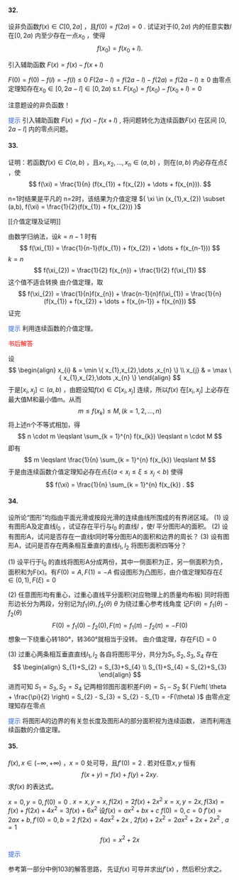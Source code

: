 
#### 32.
设非负函数${ f(x) \in C[0, 2a] }$ ，且${ f(0) = f(2a) = 0 }$ .
试证对于${ (0, 2a) }$ 内的任意实数${ l }$ 在${ [0, 2a) }$ 内至少存在一点${ x_{0} }$ ，使得
$$
f(x_{0}) = f(x_{0} + l).
$$

引入辅助函数
${ F(x) = f(x) - f(x + l) }$ 

${ F(0) = f(0) - f(l) = -f(l) \leqslant 0 }$ 
${ F(2a-l) = f(2a-l) - f(2a) = f(2a-l) \geqslant 0 }$ 
由零点定理知存在${ x_{0} \in [0, 2a-l] \in [0,2a) }$ s.t.
${ F(x_{0}) = f(x_{0}) - f(x_{0} + l) = 0 }$ 

注意题设的非负函数！


<font color="#245bdb">提示</font>
引入辅助函数 ${ F(x) = f(x) - f(x+l) }$ , 将问题转化为连续函数${ F(x) }$ 在区间 ${ [0, 2a-l] }$  内的零点问题。




#### 33.
证明：若函数${ f(x) \in C(a,b) }$ ，且${ x_{1},x_{2},\dots,x_{n} \in (a,b) }$ ，则在${ (a,b) }$ 内必存在点${ \xi  }$ ，使
$$
f(\xi) = \frac{1}{n} (f(x_{1}) + f(x_{2}) + \dots + f(x_{n})).
$$

n=1时结果是平凡的
n=2时，该结果为介值定理
${ \xi \in (x_{1},x_{2}) \subset (a,b), f(\xi) = \frac{1}{2}(f(x_{1}) + f(x_{2})) }$ 

[[介值定理及证明]]

由数学归纳法，设${ k=n-1 }$ 时有
$$
f(\xi_{1}) = \frac{1}{n-1}(f(x_{1}) + f(x_{2}) + \dots + f(x_{n-1}))
$$
${ k = n }$ 
$$
f(\xi_{2}) = \frac{1}{2} f(x_{n}) + \frac{1}{2} f(\xi_{1})
$$
这个值不适合转换
由介值定理，取
$$
f(\xi_{2}) = \frac{1}{n}f(x_{n}) + \frac{n-1}{n}f(\xi_{1})
= \frac{1}{n} (f(x_{1}) + f(x_{2}) + \dots + f(x_{n-1}) + f(x_{n}))
$$
证完


<font color="#245bdb">提示</font>
利用连续函数的介值定理。

<font color="#ff0000">书后解答</font>

设 
$$
\begin{align}
x_{i} & = \min \{ x_{1},x_{2},\dots ,x_{n} \} \\
x_{j} & = \max \{ x_{1},x_{2},\dots ,x_{n} \}
\end{align}
$$
于是${ [x_{i}, x_{j}] \subset (a,b) }$ ，由题设知${ f(x) \in C[x_{i}, x_{j}] }$ 连续，所以${ f(x) }$ 在${ [x_{i}, x_{j}] }$ 上必存在最大值M和最小值m。从而
$$
m \leqslant f(x_{k}) \leqslant M, (k = 1,2,\dots , n)
$$
将上述n个不等式相加，得
$$
n \cdot  m \leqslant \sum_{k = 1}^{n} f(x_{k}) \leqslant n \cdot  M
$$
即有
$$
m \leqslant \frac{1}{n} \sum_{k = 1}^{n} f(x_{k}) \leqslant M
$$
于是由连续函数介值定理知必存在点${ \xi (a< x_{i} \leqslant \xi \leqslant x_{j} < b) }$ 
使得
$$
f(\xi) = \frac{1}{n} \sum_{k = 1}^{n} f(x_{k}) .
$$



#### 34.
设所论“图形”均指由平面光滑或按段光滑的连续曲线所围成的有界闭区域。
(1) 设有图形A及定直线${ l_{0} }$ ，试证存在平行与${ l_{0} }$ 的直线${ l }$ ，使${ l }$ 平分图形A的面积。
(2) 设有图形A，试问是否存在一直线t同时等分图形A的面积和边界的周长？
(3) 设有图形A，试问是否存在两条相互垂直的直线${ l_{1},l_{2} }$ 将图形面积四等分？

(1)
设平行于${ l_{0} }$ 的直线将图形A分成两份，其中一侧面积为正，另一侧面积为负，面积和为F(x)。有${F(0) = A, F(1)=-A}$
假设图形为凸图形，由介值定理知存在${ \xi \in (0,1), F(\xi) = 0 }$ 

(2)
任意图形均有重心，过重心直线平分面积(对应物理上的质量均布板)
同时将图形边长分为两段，分别记为${ f_{1}(\theta), f_{2}(\theta) }$ ${ \theta }$ 为绕过重心参考线角度
记${ F(\theta) = f_{1}(\theta) - f_{2}(\theta) }$ 
$$
F(0) = f_{1}(0) - f_{2}(0), F(\pi) = f_{1}(\pi) - f_{2}(\pi) = -F(0)
$$
想象一下绕重心转180°，转360°就相当于没转。
由介值定理，存在${ F(\xi) = 0 }$ 

(3)
过重心两条相互垂直直线${ l_{1},l_{2} }$ 各自将图形平分，共分为${ S_{1},S_{2},S_{3},S_{4} }$ 
存在
$$
\begin{align}
S_{1}+S_{2} = S_{3}+S_{4} \\
S_{1}+S_{4} = S_{2}+S_{3}
\end{align}
$$
进而可知 ${ S_{1} = S_{3}, S_{2} = S_{4} }$ 
记两相邻图形面积差${ F(\theta) = S_{1} - S_{2} }$ 
${ F\left( \theta + \frac{\pi}{2} \right) = S_{2} - S_{3} = S_{2} - S_{1} = -F(\theta) }$ 
由零点定理知存在零点


<font color="#245bdb">提示</font>
将图形A的边界的有关忽长度及图形A的部分面积视为连续函数，
进而利用连续函数的介值定理。



#### 35.
${ f(x), x \in (-\infty, +\infty) }$ ，${ x=0 }$ 处可导，且${ f'(0) = 2 }$ .
若对任意${ x,y }$ 恒有
$$
f(x+y) = f(x) + f(y) + 2xy.
$$
求${ f(x) }$ 的表达式。

${ x=0,y=0, f(0) = 0 }$ .
${ x=x,y=x, f(2x) = 2f(x) + 2x^{2} }$ 
${ x=x,y=2x, f(3x) = f(x) + f(2x) + 4x^{2} = 3f(x) + 6x^{2} }$ 
设${ f(x) = ax^{2}+bx + c }$ 
${ f(0) = 0, c = 0 }$ 
${ f'(x) = 2ax + b, f'(0) = 0, b = 2 }$ 
${ f(2x) = 4ax^{2} + 2x }$ , ${ 2f(x) + 2x^{2} = 2ax^{2} + 2x + 2x^{2} }$ , ${ a = 1 }$ 
$$
f(x) = x^{2} + 2x
$$


<font color="#245bdb">提示</font>

参考第一部分中例103的解答思路，
先证${ f(x) }$ 可导并求出${ f'(x) }$ ，然后积分求之。

